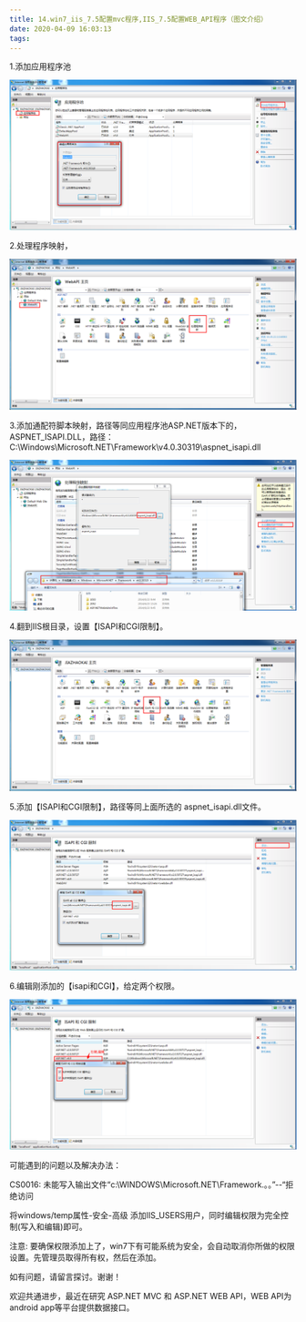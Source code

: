 ```yaml
---
title: 14.win7_iis_7.5配置mvc程序,IIS_7.5配置WEB_API程序（图文介绍）
date: 2020-04-09 16:03:13
tags:
---
```

1.添加应用程序池


![binaryTree](../resources/14.1.png "14.1")


2.处理程序映射，

![binaryTree](../resources/14.2.png "14.2")


3.添加通配符脚本映射，路径等同应用程序池ASP.NET版本下的，ASPNET_ISAPI.DLL，路径：C:\Windows\Microsoft.NET\Framework\v4.0.30319\aspnet_isapi.dll


![binaryTree](../resources/14.3.png "14.3")

4.翻到IIS根目录，设置【ISAPI和CGI限制】。


![binaryTree](../resources/14.4.png "14.4")

5.添加【ISAPI和CGI限制】，路径等同上面所选的 aspnet_isapi.dll文件。

![binaryTree](../resources/14.5.png "14.5")


6.编辑刚添加的【isapi和CGI】，给定两个权限。

![binaryTree](../resources/14.6.png "14.6")




可能遇到的问题以及解决办法：

CS0016: 未能写入输出文件“c:\WINDOWS\Microsoft.NET\Framework\.。。”--“拒绝访问

将windows/temp属性-安全-高级 添加IIS_USERS用户，同时编辑权限为完全控制(写入和编辑)即可。

注意: 要确保权限添加上了，win7下有可能系统为安全，会自动取消你所做的权限设置。先管理员取得所有权，然后在添加。

 





如有问题，请留言探讨。谢谢！

欢迎共通进步，最近在研究 ASP.NET MVC 和 ASP.NET WEB API，WEB API为android app等平台提供数据接口。

